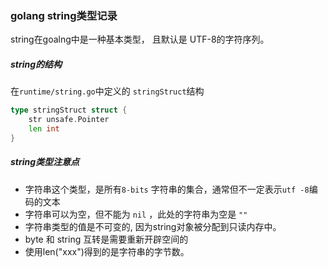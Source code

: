 ### golang string类型记录

string在goalng中是一种基本类型， 且默认是 UTF-8的字符序列。

##### string的结构

在`runtime/string.go`中定义的 `stringStruct`结构

```go
type stringStruct struct {
	str unsafe.Pointer
	len int
}
```

##### string类型注意点

- 字符串这个类型，是所有`8-bits` 字符串的集合，通常但不一定表示`utf -8`编码的文本
- 字符串可以为空，但不能为 `nil` ，此处的字符串为空是 `""`
- 字符串类型的值是不可变的, 因为string对象被分配到只读内存中。
- byte 和 string 互转是需要重新开辟空间的
- 使用len("xxx")得到的是字符串的字节数。

